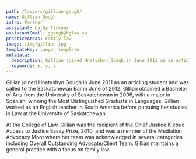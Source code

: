 ```yaml
---
path: /lawyers/gillian-gough/
name: Gillian Gough
intro: Partner
assistant: Cathy Tickner
assistantEmail: ggough@hglaw.ca
practiceAreas: Family law
image: /img/gillian.jpg
templateKey: lawyer-template
metadata:
  description: Gillian joined Hnatyshyn Gough in June 2011 as an articling student and was called to the Saskatchewan Bar in June of 2012. Gillian obtained a Bachelor of Arts from the University of Saskatchewan in 2006, with a major in Spanish, winning the Most Distinguished Graduate in Languages. Gillian worked as an English teacher in South America before pursuing her studies in Law at the University of Saskatchewan. 
  keywords: x, y, z
---
```

Gillian joined Hnatyshyn Gough in June 2011 as an articling student and was called to the Saskatchewan Bar in June of 2012. Gillian obtained a Bachelor of Arts from the University of Saskatchewan in 2006, with a major in Spanish, winning the Most Distinguished Graduate in Languages. Gillian worked as an English teacher in South America before pursuing her studies in Law at the University of Saskatchewan. 

At the College of Law, Gillian was the recipient of the Chief Justice Klebuc Access to Justice Essay Prize, 2010, and was a member of the Mediation Advocacy Moot where her team was acknowledged in several categories including Overall Outstanding Advocate/Client Team. Gillian maintains a general practice with a focus on family law.
